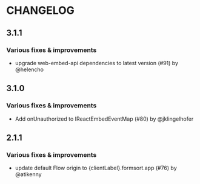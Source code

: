 # CHANGELOG
## 3.1.1

### Various fixes & improvements

- upgrade web-embed-api dependencies to latest version (#91) by @helencho

## 3.1.0

### Various fixes & improvements

- Add onUnauthorized to IReactEmbedEventMap (#80) by @jklingelhofer

## 2.1.1

### Various fixes & improvements

- update default Flow origin to {clientLabel}.formsort.app (#76) by @atikenny

